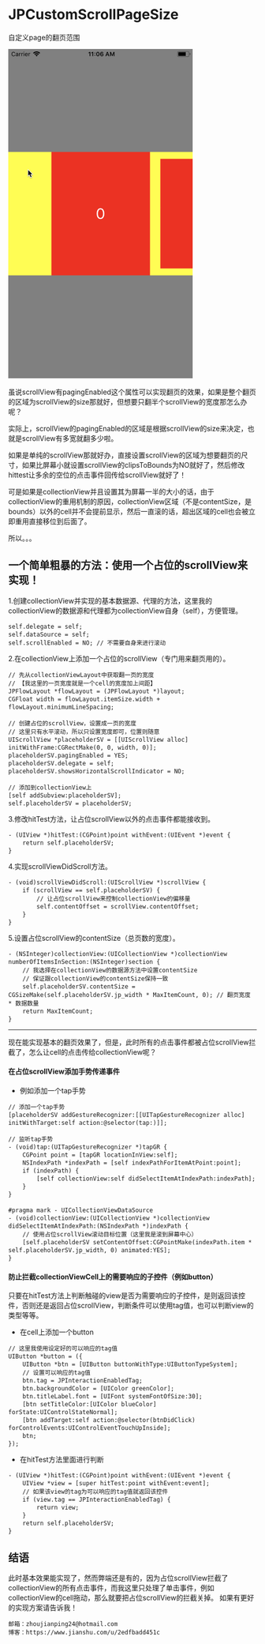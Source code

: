 # JPCustomScrollPageSize

自定义page的翻页范围


![image](https://github.com/Rogue24/JPCustomScrollPageSize/raw/master/Cover/UuLZJX3xlJ.gif)


虽说scrollView有pagingEnabled这个属性可以实现翻页的效果，如果是整个翻页的区域为scrollView的size那就好，但想要只翻半个scrollView的宽度那怎么办呢？

实际上，scrollView的pagingEnabled的区域是根据scrollView的size来决定，也就是scrollView有多宽就翻多少啦。

如果是单纯的scrollView那就好办，直接设置scrollView的区域为想要翻页的尺寸，如果比屏幕小就设置scrollView的clipsToBounds为NO就好了，然后修改hittest让多余的空位的点击事件回传给scrollView就好了！

可是如果是collectionView并且设置其为屏幕一半的大小的话，由于collectionView的重用机制的原因，collectionView区域（不是contentSize，是bounds）以外的cell并不会提前显示，然后一直滚的话，超出区域的cell也会被立即重用直接移位到后面了。

所以。。。


## 一个简单粗暴的方法：使用一个占位的scrollView来实现！

1.创建collectionView并实现的基本数据源、代理的方法，这里我的collectionView的数据源和代理都为collectionView自身（self），方便管理。

```obj
self.delegate = self;
self.dataSource = self;
self.scrollEnabled = NO; // 不需要自身来进行滚动
```

2.在collectionView上添加一个占位的scrollView（专门用来翻页用的）。

```obj
// 先从collectionViewLayout中获取翻一页的宽度
// 【我这里的一页宽度就是一个cell的宽度加上间距】
JPFlowLayout *flowLayout = (JPFlowLayout *)layout;
CGFloat width = flowLayout.itemSize.width + flowLayout.minimumLineSpacing;

// 创建占位的scrollView，设置成一页的宽度
// 这里只有水平滚动，所以只设置宽度即可，位置则随意
UIScrollView *placeholderSV = [[UIScrollView alloc] initWithFrame:CGRectMake(0, 0, width, 0)]; 
placeholderSV.pagingEnabled = YES;
placeholderSV.delegate = self;
placeholderSV.showsHorizontalScrollIndicator = NO;

// 添加到collectionView上
[self addSubview:placeholderSV];
self.placeholderSV = placeholderSV;
```
	
3.修改hitTest方法，让占位scrollView以外的点击事件都能接收到。

```obj
- (UIView *)hitTest:(CGPoint)point withEvent:(UIEvent *)event {
    return self.placeholderSV;
}
```

4.实现scrollViewDidScroll方法。

```obj
- (void)scrollViewDidScroll:(UIScrollView *)scrollView {
    if (scrollView == self.placeholderSV) {
        // 让占位scrollView来控制collectionView的偏移量
        self.contentOffset = scrollView.contentOffset;
    }
}
```

5.设置占位scrollView的contentSize（总页数的宽度）。

```obj
- (NSInteger)collectionView:(UICollectionView *)collectionView numberOfItemsInSection:(NSInteger)section {
    // 我选择在collectionView的数据源方法中设置contentSize
    // 保证跟collectionView的contentSize保持一致
    self.placeholderSV.contentSize = CGSizeMake(self.placeholderSV.jp_width * MaxItemCount, 0); // 翻页宽度 * 数据数量 
    return MaxItemCount;
}
```

---

现在能实现基本的翻页效果了，但是，此时所有的点击事件都被占位scrollView拦截了，怎么让cell的点击传给collectionView呢？

#### 在占位scrollView添加手势传递事件
- 例如添加一个tap手势
```obj
// 添加一个tap手势
[placeholderSV addGestureRecognizer:[[UITapGestureRecognizer alloc] initWithTarget:self action:@selector(tap:)]];

// 监听tap手势
- (void)tap:(UITapGestureRecognizer *)tapGR {
    CGPoint point = [tapGR locationInView:self];
    NSIndexPath *indexPath = [self indexPathForItemAtPoint:point];
    if (indexPath) {
        [self collectionView:self didSelectItemAtIndexPath:indexPath];
    }
}

#pragma mark - UICollectionViewDataSource
- (void)collectionView:(UICollectionView *)collectionView didSelectItemAtIndexPath:(NSIndexPath *)indexPath {
    // 使用占位scrollView滚动目标位置（这里我是滚到屏幕中心）
    [self.placeholderSV setContentOffset:CGPointMake(indexPath.item * self.placeholderSV.jp_width, 0) animated:YES];
}
```

#### 防止拦截collectionViewCell上的需要响应的子控件（例如button）
只要在hitTest方法上判断触碰的view是否为需要响应的子控件，是则返回该控件，否则还是返回占位scrollView，判断条件可以使用tag值，也可以判断view的类型等等。
- 在cell上添加一个button
```obj
// 这里我使用设定好的可以响应的tag值
UIButton *button = ({
    UIButton *btn = [UIButton buttonWithType:UIButtonTypeSystem];
    // 设置可以响应的tag值
    btn.tag = JPInteractionEnabledTag;
    btn.backgroundColor = [UIColor greenColor];
    btn.titleLabel.font = [UIFont systemFontOfSize:30];
    [btn setTitleColor:[UIColor blueColor] forState:UIControlStateNormal];
    [btn addTarget:self action:@selector(btnDidClick) forControlEvents:UIControlEventTouchUpInside];
    btn;
});
```
- 在hitTest方法里面进行判断
```obj
- (UIView *)hitTest:(CGPoint)point withEvent:(UIEvent *)event {
    UIView *view = [super hitTest:point withEvent:event];
    // 如果该view的tag为可以响应的tag值就返回该控件
    if (view.tag == JPInteractionEnabledTag) {
        return view;
    }
    return self.placeholderSV;
}
```

## 结语
此时基本效果能实现了，然而弊端还是有的，因为占位scrollView拦截了collectionView的所有点击事件，而我这里只处理了单击事件，例如collectionView的cell拖动，那么就要把占位scrollView的拦截关掉。
如果有更好的实现方案请告诉我！

	邮箱：zhoujianping24@hotmail.com
	博客：https://www.jianshu.com/u/2edfbadd451c
